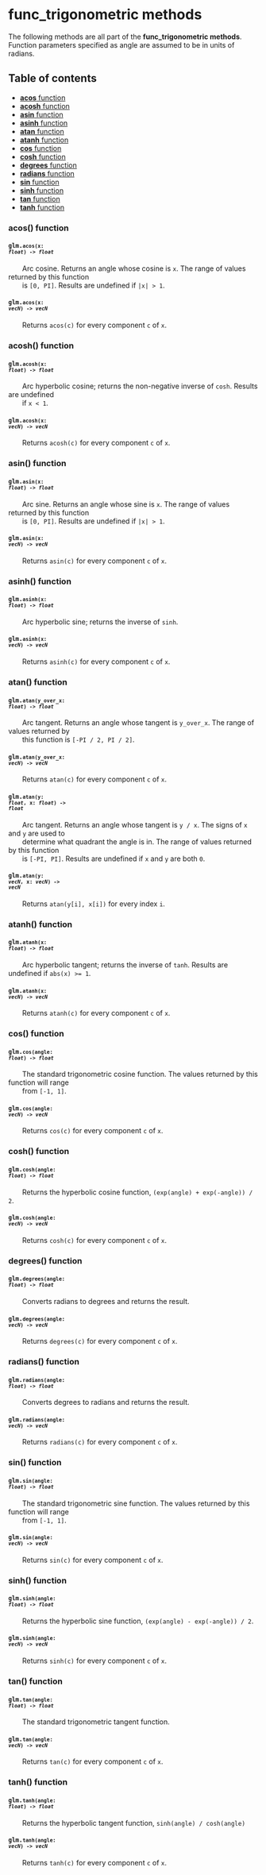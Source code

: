 [//]: # (generated using SlashBack 0.2.0)

  
# func\_trigonometric methods  
The following methods are all part of the **func\_trigonometric methods**\.  
Function parameters specified as angle are assumed to be in units of radians\.  
## Table of contents  
  
* [**acos** function](#acos-function)  
* [**acosh** function](#acosh-function)  
* [**asin** function](#asin-function)  
* [**asinh** function](#asinh-function)  
* [**atan** function](#atan-function)  
* [**atanh** function](#atanh-function)  
* [**cos** function](#cos-function)  
* [**cosh** function](#cosh-function)  
* [**degrees** function](#degrees-function)  
* [**radians** function](#radians-function)  
* [**sin** function](#sin-function)  
* [**sinh** function](#sinh-function)  
* [**tan** function](#tan-function)  
* [**tanh** function](#tanh-function)  
  
### acos\(\) function  
#### <code>glm.<code>**acos**(**x**: *float*) -\> *float*</code></code>  
&emsp;&emsp;Arc cosine\. Returns an angle whose cosine is ``` x ```\. The range of values returned by this function  
&emsp;&emsp;is ``` [0, PI] ```\. Results are undefined if ``` |x| > 1 ```\.  
  
#### <code>glm.<code>**acos**(**x**: *vecN*) -\> *vecN*</code></code>  
&emsp;&emsp;Returns ``` acos(c) ``` for every component ``` c ``` of ``` x ```\.  
  
### acosh\(\) function  
#### <code>glm.<code>**acosh**(**x**: *float*) -\> *float*</code></code>  
&emsp;&emsp;Arc hyperbolic cosine; returns the non\-negative inverse of ``` cosh ```\. Results are undefined  
&emsp;&emsp;if ``` x < 1 ```\.  
  
#### <code>glm.<code>**acosh**(**x**: *vecN*) -\> *vecN*</code></code>  
&emsp;&emsp;Returns ``` acosh(c) ``` for every component ``` c ``` of ``` x ```\.  
  
### asin\(\) function  
#### <code>glm.<code>**asin**(**x**: *float*) -\> *float*</code></code>  
&emsp;&emsp;Arc sine\. Returns an angle whose sine is ``` x ```\. The range of values returned by this function  
&emsp;&emsp;is ``` [0, PI] ```\. Results are undefined if ``` |x| > 1 ```\.  
  
#### <code>glm.<code>**asin**(**x**: *vecN*) -\> *vecN*</code></code>  
&emsp;&emsp;Returns ``` asin(c) ``` for every component ``` c ``` of ``` x ```\.  
  
### asinh\(\) function  
#### <code>glm.<code>**asinh**(**x**: *float*) -\> *float*</code></code>  
&emsp;&emsp;Arc hyperbolic sine; returns the inverse of ``` sinh ```\.  
  
#### <code>glm.<code>**asinh**(**x**: *vecN*) -\> *vecN*</code></code>  
&emsp;&emsp;Returns ``` asinh(c) ``` for every component ``` c ``` of ``` x ```\.  
  
### atan\(\) function  
#### <code>glm.<code>**atan**(**y_over_x**: *float*) -\> *float*</code></code>  
&emsp;&emsp;Arc tangent\. Returns an angle whose tangent is ``` y_over_x ```\. The range of values returned by  
&emsp;&emsp;this function is ``` [-PI / 2, PI / 2] ```\.  
  
#### <code>glm.<code>**atan**(**y_over_x**: *vecN*) -\> *vecN*</code></code>  
&emsp;&emsp;Returns ``` atan(c) ``` for every component ``` c ``` of ``` x ```\.  
  
#### <code>glm.<code>**atan**(**y**: *float*, **x**: *float*) -\> *float*</code></code>  
&emsp;&emsp;Arc tangent\. Returns an angle whose tangent is ``` y / x ```\. The signs of ``` x ``` and ``` y ``` are used to  
&emsp;&emsp;determine what quadrant the angle is in\. The range of values returned by this function  
&emsp;&emsp;is ``` [-PI, PI] ```\. Results are undefined if ``` x ``` and ``` y ``` are both ``` 0 ```\.  
  
#### <code>glm.<code>**atan**(**y**: *vecN*, **x**: *vecN*) -\> *vecN*</code></code>  
&emsp;&emsp;Returns ``` atan(y[i], x[i]) ``` for every index ``` i ```\.  
  
### atanh\(\) function  
#### <code>glm.<code>**atanh**(**x**: *float*) -\> *float*</code></code>  
&emsp;&emsp;Arc hyperbolic tangent; returns the inverse of ``` tanh ```\. Results are undefined if ``` abs(x) >= 1 ```\.  
  
#### <code>glm.<code>**atanh**(**x**: *vecN*) -\> *vecN*</code></code>  
&emsp;&emsp;Returns ``` atanh(c) ``` for every component ``` c ``` of ``` x ```\.  
  
### cos\(\) function  
#### <code>glm.<code>**cos**(**angle**: *float*) -\> *float*</code></code>  
&emsp;&emsp;The standard trigonometric cosine function\. The values returned by this function will range  
&emsp;&emsp;from ``` [-1, 1] ```\.  
  
#### <code>glm.<code>**cos**(**angle**: *vecN*) -\> *vecN*</code></code>  
&emsp;&emsp;Returns ``` cos(c) ``` for every component ``` c ``` of ``` x ```\.  
  
### cosh\(\) function  
#### <code>glm.<code>**cosh**(**angle**: *float*) -\> *float*</code></code>  
&emsp;&emsp;Returns the hyperbolic cosine function, ``` (exp(angle) + exp(-angle)) / 2 ```\.  
  
#### <code>glm.<code>**cosh**(**angle**: *vecN*) -\> *vecN*</code></code>  
&emsp;&emsp;Returns ``` cosh(c) ``` for every component ``` c ``` of ``` x ```\.  
  
### degrees\(\) function  
#### <code>glm.<code>**degrees**(**angle**: *float*) -\> *float*</code></code>  
&emsp;&emsp;Converts radians to degrees and returns the result\.  
  
#### <code>glm.<code>**degrees**(**angle**: *vecN*) -\> *vecN*</code></code>  
&emsp;&emsp;Returns ``` degrees(c) ``` for every component ``` c ``` of ``` x ```\.  
  
### radians\(\) function  
#### <code>glm.<code>**radians**(**angle**: *float*) -\> *float*</code></code>  
&emsp;&emsp;Converts degrees to radians and returns the result\.  
  
#### <code>glm.<code>**radians**(**angle**: *vecN*) -\> *vecN*</code></code>  
&emsp;&emsp;Returns ``` radians(c) ``` for every component ``` c ``` of ``` x ```\.  
  
### sin\(\) function  
#### <code>glm.<code>**sin**(**angle**: *float*) -\> *float*</code></code>  
&emsp;&emsp;The standard trigonometric sine function\. The values returned by this function will range  
&emsp;&emsp;from ``` [-1, 1] ```\.  
  
#### <code>glm.<code>**sin**(**angle**: *vecN*) -\> *vecN*</code></code>  
&emsp;&emsp;Returns ``` sin(c) ``` for every component ``` c ``` of ``` x ```\.  
  
### sinh\(\) function  
#### <code>glm.<code>**sinh**(**angle**: *float*) -\> *float*</code></code>  
&emsp;&emsp;Returns the hyperbolic sine function, ``` (exp(angle) - exp(-angle)) / 2 ```\.  
  
#### <code>glm.<code>**sinh**(**angle**: *vecN*) -\> *vecN*</code></code>  
&emsp;&emsp;Returns ``` sinh(c) ``` for every component ``` c ``` of ``` x ```\.  
  
### tan\(\) function  
#### <code>glm.<code>**tan**(**angle**: *float*) -\> *float*</code></code>  
&emsp;&emsp;The standard trigonometric tangent function\.  
  
#### <code>glm.<code>**tan**(**angle**: *vecN*) -\> *vecN*</code></code>  
&emsp;&emsp;Returns ``` tan(c) ``` for every component ``` c ``` of ``` x ```\.  
  
### tanh\(\) function  
#### <code>glm.<code>**tanh**(**angle**: *float*) -\> *float*</code></code>  
&emsp;&emsp;Returns the hyperbolic tangent function, ``` sinh(angle) / cosh(angle) ```  
  
#### <code>glm.<code>**tanh**(**angle**: *vecN*) -\> *vecN*</code></code>  
&emsp;&emsp;Returns ``` tanh(c) ``` for every component ``` c ``` of ``` x ```\.  
  
